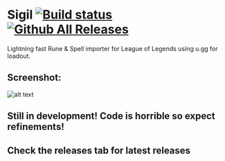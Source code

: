 # Sigil [![Build status](https://ci.appveyor.com/api/projects/status/e6nfgqop2ey06pn4?svg=true)](https://ci.appveyor.com/project/SashaRyder/sigil) [![Github All Releases](https://img.shields.io/github/downloads/SashaRyder/Sigil/total.svg)](https://github.com/SashaRyder/Sigil/releases)

Lightning fast Rune &amp; Spell importer for League of Legends using u.gg for loadout.

## Screenshot: 
![alt text](![image](https://user-images.githubusercontent.com/8694395/122681427-2cdb7900-d1ec-11eb-8d7e-fdc46d57a6a3.png) "Sigil Screenshot")

## Still in development! Code is horrible so expect refinements!

## Check the releases tab for latest releases
